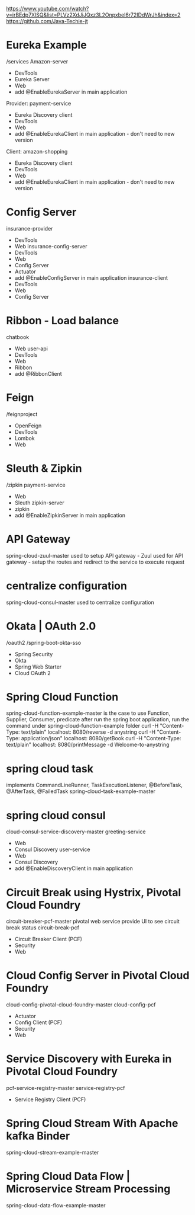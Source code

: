 https://www.youtube.com/watch?v=irBEdp7XlSQ&list=PLVz2XdJiJQxz3L2Onpxbel6r72IDdWrJh&index=2
https://github.com/Java-Techie-jt
# Eureka Example
/services
Amazon-server
 * DevTools
 * Eureka Server
 * Web
 * add @EnableEurekaServer in main application

Provider:
payment-service
 * Eureka Discovery client
 * DevTools
 * Web
 * add @EnableEurekaClient in main application    - don't need to new version

Client:
amazon-shopping
* Eureka Discovery client
* DevTools
* Web
* add @EnableEurekaClient in main application    - don't need to new version

# Config Server
insurance-provider
 * DevTools
 * Web
insurance-config-server
 * DevTools
 * Web
 * Config Server
 * Actuator
 * add @EnableConfigServer in main application
insurance-client
 * DevTools
 * Web
 * Config Server

# Ribbon - Load balance
chatbook
 * Web
user-api
 * DevTools
 * Web
 * Ribbon
 * add @RibbonClient

# Feign
/feignproject
 * OpenFeign
 * DevTools
 * Lombok
 * Web

# Sleuth & Zipkin
/zipkin
payment-service
 * Web
 * Sleuth
zipkin-server
 * zipkin
 * add @EnableZipkinServer in main application

# API Gateway
spring-cloud-zuul-master used to setup API gateway - Zuul used for API gateway - setup the routes and redirect to the service to execute request

# centralize configuration
spring-cloud-consul-master used to centralize configuration

# Okata | OAuth 2.0
/oauth2
/spring-boot-okta-sso
 * Spring Security
 * Okta
 * Spring Web Starter
 * Cloud OAuth 2

# Spring Cloud Function
spring-cloud-function-example-master
is the case to use Function, Supplier, Consumer, predicate
after run the spring boot application, run the command under spring-cloud-function-example folder
curl -H "Content-Type: text/plain" localhost: 8080/reverse -d anystring
curl -H "Content-Type: application/json" localhost: 8080/getBook
curl -H "Content-Type: text/plain" localhost: 8080/printMessage -d Welcome-to-anystring

# spring cloud task
implements CommandLineRunner, TaskExecutionListener, @BeforeTask, @AfterTask, @FailedTask
spring-cloud-task-example-master

# spring cloud consul
cloud-consul-service-discovery-master
greeting-service
 * Web
 * Consul Discovery
user-service
 * Web
 * Consul Discovery
 * add @EnableDiscoveryClient in main application

# Circuit Break using Hystrix, Pivotal Cloud Foundry
circuit-breaker-pcf-master
pivotal web service provide UI to see circuit break status
circuit-break-pcf
 * Circuit Breaker Client (PCF)
 * Security
 * Web

# Cloud Config Server in Pivotal Cloud Foundry
cloud-config-pivotal-cloud-foundry-master
cloud-config-pcf
 * Actuator
 * Config Client (PCF)
 * Security
 * Web

# Service Discovery with Eureka in Pivotal Cloud Foundry
pcf-service-registry-master
service-registry-pcf
 * Service Registry Client (PCF)

# Spring Cloud Stream With Apache kafka Binder
spring-cloud-stream-example-master

# Spring Cloud Data Flow | Microservice Stream Processing
spring-cloud-data-flow-example-master
